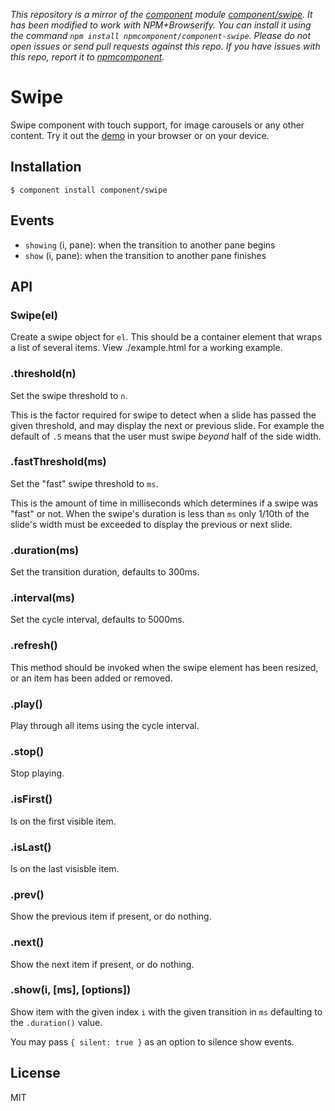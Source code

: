 *This repository is a mirror of the [component](http://component.io) module [component/swipe](http://github.com/component/swipe). It has been modified to work with NPM+Browserify. You can install it using the command `npm install npmcomponent/component-swipe`. Please do not open issues or send pull requests against this repo. If you have issues with this repo, report it to [npmcomponent](https://github.com/airportyh/npmcomponent).*

# Swipe

  Swipe component with touch support, for image carousels or any other content. Try it out the [demo](http://component.github.com/swipe/) in your browser or on your device.

## Installation

    $ component install component/swipe

## Events

- `showing` (i, pane): when the transition to another pane begins
- `show` (i, pane): when the transition to another pane finishes

## API

### Swipe(el)

  Create a swipe object for `el`. This should be a container element
  that wraps a list of several items. View ./example.html for a
  working example.

### .threshold(n)

  Set the swipe threshold to `n`.

  This is the factor required for swipe
  to detect when a slide has passed the
  given threshold, and may display the next
  or previous slide. For example the default
  of `.5` means that the user must swipe _beyond_
  half of the side width.

### .fastThreshold(ms)

 Set the "fast" swipe threshold to `ms`.

 This is the amount of time in milliseconds
 which determines if a swipe was "fast" or not. When
 the swipe's duration is less than `ms` only 1/10th of
 the slide's width must be exceeded to display the previous
 or next slide.

### .duration(ms)

  Set the transition duration, defaults to 300ms.

### .interval(ms)

  Set the cycle interval, defaults to 5000ms.

### .refresh()

  This method should be invoked when the swipe element
  has been resized, or an item has been added or removed.

### .play()

  Play through all items using the cycle interval.

### .stop()

  Stop playing.

### .isFirst()

  Is on the first visible item.

### .isLast()

  Is on the last visisble item.

### .prev()

  Show the previous item if present, or do nothing.

### .next()

  Show the next item if present, or do nothing.

### .show(i, [ms], [options])

  Show item with the given index `i` with the given
  transition in `ms` defaulting to the `.duration()` value.

  You may pass `{ silent: true }` as an option to silence show events.

## License

  MIT
